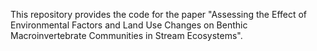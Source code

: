 This repository provides the code for the paper "Assessing the Effect of Environmental Factors and Land Use Changes on Benthic Macroinvertebrate Communities in Stream Ecosystems".
